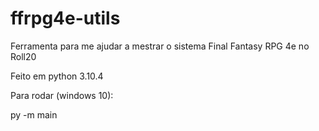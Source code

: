 # ffrpg4e-utils
Ferramenta para me ajudar a mestrar o sistema Final Fantasy RPG 4e no Roll20


Feito em python 3.10.4


Para rodar (windows 10):


py -m main